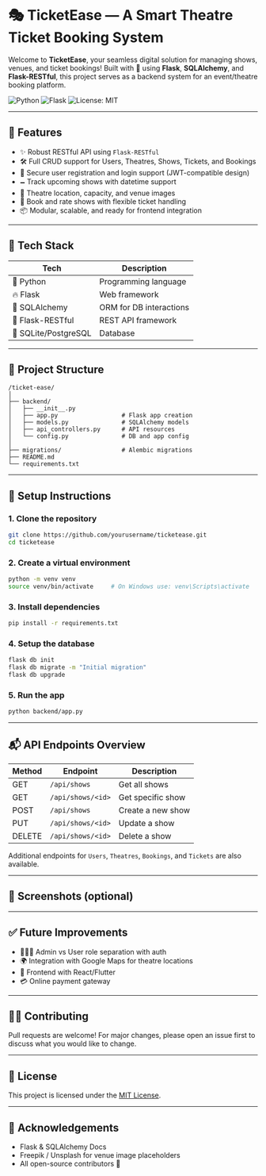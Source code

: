 # 🎭 TicketEase — A Smart Theatre Ticket Booking System

Welcome to **TicketEase**, your seamless digital solution for managing shows, venues, and ticket bookings! Built with 💖 using **Flask**, **SQLAlchemy**, and **Flask-RESTful**, this project serves as a backend system for an event/theatre booking platform.

![Python](https://img.shields.io/badge/Python-3.10+-blue.svg)
![Flask](https://img.shields.io/badge/Flask-2.x-lightgrey)
![License: MIT](https://img.shields.io/badge/License-MIT-yellow.svg)

---

## 🚀 Features

* ✨ Robust RESTful API using `Flask-RESTful`
* 🛠️ Full CRUD support for Users, Theatres, Shows, Tickets, and Bookings
* 🔐 Secure user registration and login support (JWT-compatible design)
* 🗕️ Track upcoming shows with datetime support
* 📍 Theatre location, capacity, and venue images
* 🎫 Book and rate shows with flexible ticket handling
* 📦 Modular, scalable, and ready for frontend integration

---

## 🧠 Tech Stack

| Tech                 | Description             |
| -------------------- | ----------------------- |
| 🐍 Python            | Programming language    |
| 🔥 Flask             | Web framework           |
| 🧱 SQLAlchemy        | ORM for DB interactions |
| 🧪 Flask-RESTful     | REST API framework      |
| 🐘 SQLite/PostgreSQL | Database                |

---

## 📁 Project Structure

```
/ticket-ease/
│
├── backend/
│   ├── __init__.py
│   ├── app.py                  # Flask app creation
│   ├── models.py               # SQLAlchemy models
│   ├── api_controllers.py      # API resources
│   └── config.py               # DB and app config
│
├── migrations/                 # Alembic migrations
├── README.md
└── requirements.txt
```

---

## 🔧 Setup Instructions

### 1. Clone the repository

```bash
git clone https://github.com/yourusername/ticketease.git
cd ticketease
```

### 2. Create a virtual environment

```bash
python -m venv venv
source venv/bin/activate     # On Windows use: venv\Scripts\activate
```

### 3. Install dependencies

```bash
pip install -r requirements.txt
```

### 4. Setup the database

```bash
flask db init
flask db migrate -m "Initial migration"
flask db upgrade
```

### 5. Run the app

```bash
python backend/app.py
```

---

## 📬 API Endpoints Overview

| Method | Endpoint          | Description       |
| ------ | ----------------- | ----------------- |
| GET    | `/api/shows`      | Get all shows     |
| GET    | `/api/shows/<id>` | Get specific show |
| POST   | `/api/shows`      | Create a new show |
| PUT    | `/api/shows/<id>` | Update a show     |
| DELETE | `/api/shows/<id>` | Delete a show     |

Additional endpoints for `Users`, `Theatres`, `Bookings`, and `Tickets` are also available.

---

## 📸 Screenshots (optional)

<!-- Add image links if needed -->

<!--
<p align="center">
  <img src="assets/show_api_demo.png" width="600"/>
</p>
-->

---

## ✅ Future Improvements

* 🧑‍🤝‍🧑 Admin vs User role separation with auth
* 🌍 Integration with Google Maps for theatre locations
* 📱 Frontend with React/Flutter
* 💳 Online payment gateway

---

## 🧑‍💼 Contributing

Pull requests are welcome! For major changes, please open an issue first to discuss what you would like to change.

---

## 📄 License

This project is licensed under the [MIT License](LICENSE).

---

## 💙 Acknowledgements

* Flask & SQLAlchemy Docs
* Freepik / Unsplash for venue image placeholders
* All open-source contributors 💩



